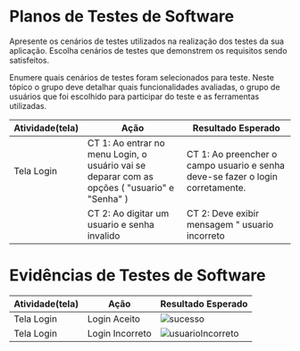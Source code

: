 # Planos de Testes de Software

Apresente os cenários de testes utilizados na realização dos testes da sua aplicação. Escolha cenários de testes que demonstrem os requisitos sendo satisfeitos.

Enumere quais cenários de testes foram selecionados para teste. Neste tópico o grupo deve detalhar quais funcionalidades avaliadas, o grupo de usuários que foi escolhido para participar do teste e as ferramentas utilizadas.

|**Atividade(tela)**|**Ação**|**Resultado Esperado**|
|-------------------|--------|----------------------|
|Tela Login|CT 1: Ao entrar no menu Login, o usuário vai se deparar com as opções ( "usuario" e "Senha" )|CT 1: Ao preencher o campo usuario e senha deve-se fazer o login corretamente.  |
||CT 2: Ao digitar um usuario e senha  invalido |CT 2: Deve exibir mensagem " usuario incorreto   |

# Evidências de Testes de Software

|**Atividade(tela)**|**Ação**|**Resultado Esperado**|
|-------------------|--------|----------------------|
|Tela Login|Login Aceito | ![sucesso](https://user-images.githubusercontent.com/81272703/232234987-24c001b1-5571-4233-a4c1-8738388c671f.gif)|
|Tela Login|Login Incorreto | ![usuarioIncorreto](https://user-images.githubusercontent.com/81272703/232235042-b90c5fd2-04e0-4540-9ff8-07779f611030.gif)|
